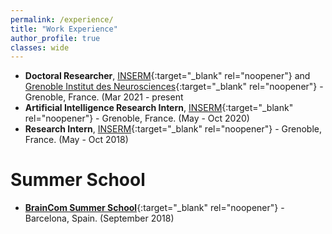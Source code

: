 ```yaml
---
permalink: /experience/
title: "Work Experience"
author_profile: true
classes: wide
---
```


* **Doctoral Researcher**, [INSERM](https://www.inserm.fr/en){:target="_blank" rel="noopener"} and [Grenoble Institut des Neurosciences](https://neurosciences.univ-grenoble-alpes.fr/en/){:target="_blank" rel="noopener"} - Grenoble, France. (Mar 2021 - present
* **Artificial Intelligence Research Intern**, [INSERM](https://www.inserm.fr/en){:target="_blank" rel="noopener"} - Grenoble, France. (May - Oct 2020)
* **Research Intern**, [INSERM](https://www.inserm.fr/en){:target="_blank" rel="noopener"} - Grenoble, France. (May - Oct 2018)

# Summer School

* [**BrainCom Summer School**](http://www.braincom-project.eu/braincom-summer-school-in-barcelona/){:target="_blank" rel="noopener"} - Barcelona, Spain. (September 2018)
